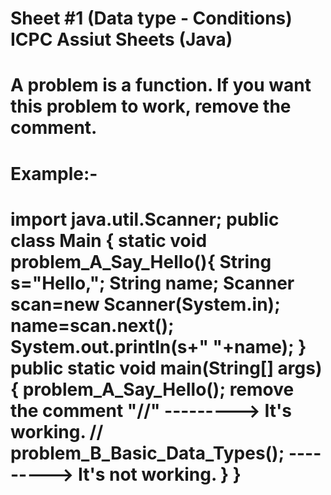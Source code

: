 Sheet #1 (Data type - Conditions)
ICPC Assiut Sheets (Java)
=================================================================================
A problem is a function. If you want this problem to work, remove the comment. 
=================================================================================
Example:- 
=================================================================================
import java.util.Scanner;
public class Main {
    static void problem_A_Say_Hello(){
        String s="Hello,";
        String name;
        Scanner scan=new Scanner(System.in);
        name=scan.next();
        System.out.println(s+" "+name);
    }
    public static void main(String[] args) {
            problem_A_Say_Hello(); remove the comment "//" ---------> It's working.
      //    problem_B_Basic_Data_Types(); ---------> It's not working.
}
}
=================================================================================

